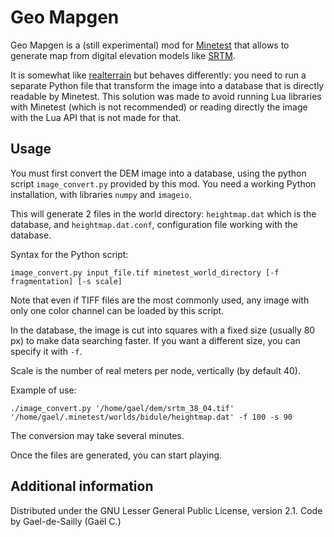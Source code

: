 # Geo Mapgen
Geo Mapgen is a (still experimental) mod for [Minetest](https://www.minetest.net/) that allows to generate map from digital elevation models like [SRTM](http://srtm.csi.cgiar.org/SELECTION/inputCoord.asp).

It is somewhat like [realterrain](https://forum.minetest.net/viewtopic.php?f=11&t=12666) but behaves differently: you need to run a separate Python file that transform the image into a database that is directly readable by Minetest. This solution was made to avoid running Lua libraries with Minetest (which is not recommended) or reading directly the image with the Lua API that is not made for that.

## Usage
You must first convert the DEM image into a database, using the python script `image_convert.py` provided by this mod. You need a working Python installation, with libraries `numpy` and `imageio`.

This will generate 2 files in the world directory: `heightmap.dat` which is the database, and `heightmap.dat.conf`, configuration file working with the database.

Syntax for the Python script:
```
image_convert.py input_file.tif minetest_world_directory [-f fragmentation] [-s scale]
```
Note that even if TIFF files are the most commonly used, any image with only one color channel can be loaded by this script.

In the database, the image is cut into squares with a fixed size (usually 80 px) to make data searching faster. If you want a different size, you can specify it with `-f`.

Scale is the number of real meters per node, vertically (by default 40).

Example of use:
```
./image_convert.py '/home/gael/dem/srtm_38_04.tif' '/home/gael/.minetest/worlds/bidule/heightmap.dat' -f 100 -s 90
```
The conversion may take several minutes.

Once the files are generated, you can start playing.

## Additional information
Distributed under the GNU Lesser General Public License, version 2.1.
Code by Gael-de-Sailly (Gaël C.)

